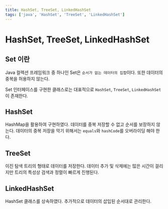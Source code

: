 ```yaml
---
title: HashSet, TreeSet, LinkedHashSet
tags: ['java', 'HashSet', 'TreeSet', 'LinkedHashSet']
---
```


# HashSet, TreeSet, LinkedHashSet

## Set 이란

Java 컬렉션 프레임워크 중 하나인 Set은 `순서가 없는 데이터의 집합`이다. 또한 데이터의 중복을 허용하지 않는다.

Set 인터페이스를 구현한 클래스로는 대표적으로 `HashSet`, `TreeSet`, `LinkedHashSet`이 존재한다. 

## HashSet

HashMap을 활용하여 구현하였다. 데이터를 중복 저장할 수 없고 순서를 보장하지 않는다. 데이터의 중복 저장을 막기 위해서는 `equals`와 `hashCode`를 오버라이딩 해야 한다.

## TreeSet

이진 탐색 트리의 형태로 데이터를 저장한다. 데이터 추가 및 삭제에는 많은 시간이 걸리지만 트리의 특성상 검색과 정렬이 빠르게 진행된다. 

## LinkedHashSet

HashSet 클래스를 상속하였다. 추가적으로 데이터의 삽입된 순서대로 관리한다.

<TagLinks />